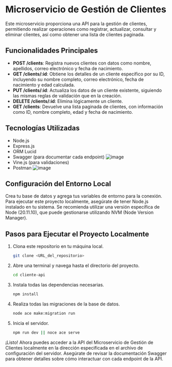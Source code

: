 # Microservicio de Gestión de Clientes

Este microservicio proporciona una API para la gestión de clientes, permitiendo realizar operaciones como registrar, actualizar, consultar y eliminar clientes, así como obtener una lista de clientes paginada.

## Funcionalidades Principales
- **POST /clients**: Registra nuevos clientes con datos como nombre, apellidos, correo electrónico y fecha de nacimiento.
- **GET /clients/:id**: Obtiene los detalles de un cliente específico por su ID, incluyendo su nombre completo, correo electrónico, fecha de nacimiento y edad calculada.
- **PUT /clients/:id**: Actualiza los datos de un cliente existente, siguiendo las mismas reglas de validación que en la creación.
- **DELETE /clients/:id**: Elimina lógicamente un cliente.
- **GET /clients**: Devuelve una lista paginada de clientes, con información como ID, nombre completo, edad y fecha de nacimiento.

## Tecnologías Utilizadas
- Node.js
- Express.js
- ORM Lucid
- Swagger (para documentar cada endpoint)
  ![image](https://github.com/YaulPauly/client-api/assets/110009653/fcbed642-b43e-4890-8755-2d78daf26280)
- Vine.js (para validaciones)
- Postman
  ![image](https://github.com/YaulPauly/client-api/assets/110009653/74153a04-a360-4127-a68c-274378fc7721)

## Configuración del Entorno Local
Crea tu base de datos y agrega tus variables de entorno para la conexión.
Para ejecutar este proyecto localmente, asegúrate de tener Node.js instalado en tu sistema. Se recomienda utilizar una versión específica de Node (20.11.10), que puede gestionarse utilizando NVM (Node Version Manager).

## Pasos para Ejecutar el Proyecto Localmente
1. Clona este repositorio en tu máquina local.
    ```bash
    git clone <URL_del_repositorio>
    ```

2. Abre una terminal y navega hasta el directorio del proyecto.
    ```bash
    cd cliente-api
    ```

3. Instala todas las dependencias necesarias.
    ```bash
    npm install
    ```

4. Realiza todas las migraciones de la base de datos.
    ```bash
    node ace make:migration run
    ```

5. Inicia el servidor.
    ```bash
    npm run dev || noce ace serve
    ```

¡Listo! Ahora puedes acceder a la API del Microservicio de Gestión de Clientes localmente en la dirección especificada en el archivo de configuración del servidor. Asegúrate de revisar la documentación Swagger para obtener detalles sobre cómo interactuar con cada endpoint de la API.
